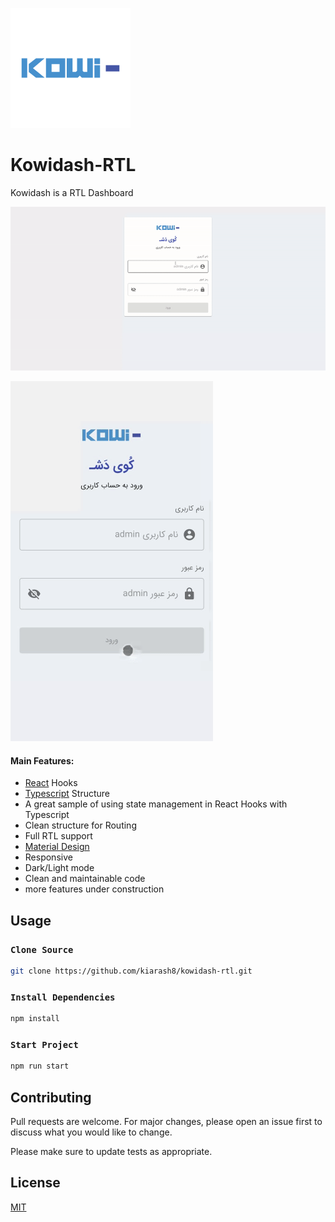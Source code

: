 ![alt text](https://github.com/kiarash8/kowidash-rtl/blob/main/presentation/logo.png)

# Kowidash-RTL

Kowidash is a RTL Dashboard

![Demo CountPages alpha](https://github.com/kiarash8/kowidash-rtl/blob/main/presentation/desk.gif)


![Demo CountPages alpha](https://github.com/kiarash8/kowidash-rtl/blob/main/presentation/mobile.gif)

#### Main Features:
- [React](https://reactjs.org/) Hooks
- [Typescript](https://www.typescriptlang.org/) Structure
- A great sample of using state management in React Hooks with Typescript
- Clean structure for Routing
- Full RTL support
- [Material Design](https://material-ui.com/)
- Responsive
- Dark/Light mode
- Clean and maintainable code
- more features under construction


## Usage


### `Clone Source`
```bash
git clone https://github.com/kiarash8/kowidash-rtl.git
```

### `Install Dependencies`
```bash
npm install
```

### `Start Project`

```bash
npm run start
```

## Contributing
Pull requests are welcome. For major changes, please open an issue first to discuss what you would like to change.

Please make sure to update tests as appropriate.

## License
[MIT](https://choosealicense.com/licenses/mit/)